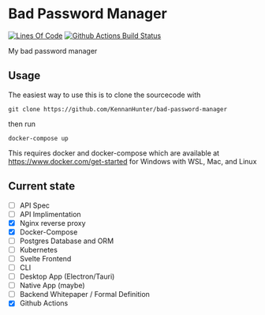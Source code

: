 # Bad Password Manager

[![Lines Of Code](https://tokei.rs/b1/github/KennanHunter/bad-password-manager?category=code)](https://github.com/KennanHunter/bad-password-manager)
<a href="https://github.com/KennanHunter/bad-password-manager/actions">
<img alt="Github Actions Build Status" src="https://img.shields.io/github/workflow/status/KennanHunter/bad-password-manager/bad-password-manager?label=Prod&style=flat-square"></a>

My bad password manager

## Usage

The easiest way to use this is to clone the sourcecode with

`git clone https://github.com/KennanHunter/bad-password-manager`

then run

`docker-compose up`

This requires docker and docker-compose which are available at https://www.docker.com/get-started for Windows with WSL, Mac, and Linux

## Current state

-   [ ] API Spec
-   [ ] API Implimentation
-   [x] Nginx reverse proxy
-   [x] Docker-Compose
-   [ ] Postgres Database and ORM
-   [ ] Kubernetes
-   [ ] Svelte Frontend
-   [ ] CLI
-   [ ] Desktop App (Electron/Tauri)
-   [ ] Native App (maybe)
-   [ ] Backend Whitepaper / Formal Definition
-   [x] Github Actions
